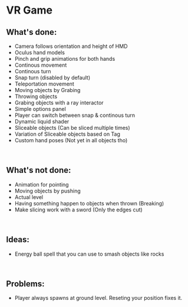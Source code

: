 <h1>VR Game</h1>

<h2>What's done:</h2> 
<ul>
<li> Camera follows orientation and height of HMD </li>
<li> Oculus hand models </li>
<li> Pinch and grip animations for both hands </li>
<li> Continous movement </li>
<li> Continous turn </li>
<li> Snap turn (disabled by default) </li>
<li> Teleportation movement </li>
<li> Moving objects by Grabing </li>
<li> Throwing objects </li>
<li> Grabing objects with a ray interactor </li>
<li> Simple options panel </li>
<li> Player can switch between snap & continous turn </li>
<li> Dynamic liquid shader </li>
<li> Sliceable objects (Can be sliced multiple times) </li>
<li> Variation of Sliceable objects based on Tag </li>
<li> Custom hand poses (Not yet in all objects tho) </li>
</ul>
</br>

<h2>What's not done:</h2> 
<ul>
<li> Animation for pointing </li>
<li> Moving objects by pushing </li>
<li> Actual level </li>
<li> Having something happen to objects when thrown (Breaking) </li>
<li> Make slicing work with a sword (Only the edges cut) </li>
</ul>
</br>

<h2>Ideas:</h2> 
<ul>
<li> Energy ball spell that you can use to smash objects like rocks </li>
</ul>
</br>

<h2>Problems:</h2> 
<ul>
<li> Player always spawns at ground level. Reseting your position fixes it. </li>
</ul>
</br>
